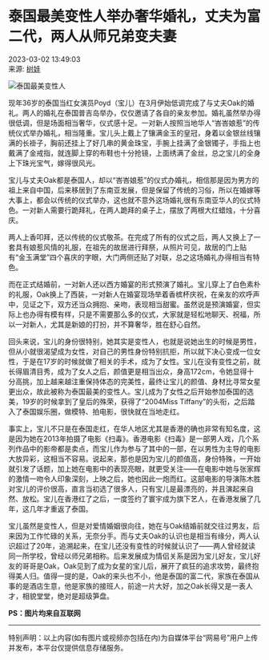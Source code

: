 # 泰国最美变性人举办奢华婚礼，丈夫为富二代，两人从师兄弟变夫妻

2023-03-02 13:49:03  
来源: [树娃](https://www.163.com/dy/media/T1497238063157.html)  

![泰国最美变性人](https://static.ws.126.net/163/f2e/dy_media/dy_media/static/images/ipLocation.f6d00eb.svg)

现年36岁的泰国当红女演员Poyd（宝儿）在3月伊始低调完成了与丈夫Oak的婚礼。两人的婚礼在泰国普吉岛举办，仅仅邀请了各自的亲友参加。婚礼虽然举办得很低调，但是场面相当奢华，仪式感十足。一对新人按照当地华人“峇峇娘惹”的传统仪式举办婚礼，相当隆重。宝儿头上戴上了镶满金玉的皇冠，身着以金银丝线镶满的长褂子，胸前还挂上了好几串的黄金珠宝，手腕上挂满了金银镯子，手指上也戴满了金戒指，就连脚上穿的布鞋也十分抢镜，上面绣满了金丝，总之宝儿的全身上下珠光宝气，嫁得很风光。

宝儿与丈夫Oak都是泰国人，却以“峇峇娘惹”的仪式办婚礼，相信那是因为男方的祖上来自中国，后来移居到了东南亚发展，但是保留了传统的习俗，所以在婚嫁等大事上，都会以传统的仪式举办，这也就不意外这场婚礼很有东南亚华人的仪式特色。一对新人需要行跪拜礼，在两人跪拜的桌子上，摆放了两根大红蜡烛，十分喜庆。

两人上香叩拜，还以传统的仪式敬茶。在完成了所有的仪式之后，两人又换上了一套具有娘惹风情的礼服，在祖先的故居进行拜祭，从照片可见，故居的门上贴有“金玉满堂”四个喜庆的字眼，大门两侧还贴了对联，总之这场婚礼办得相当有特色。

而在正式结婚前，一对新人还以西方婚宴的形式预演了婚礼。宝儿穿上了白色素朴的礼服，Oak换上了西装，一对新人在婚宴现场举着香槟杯庆祝，在亲友的欢呼声中，见证之下，双方还当众拥抱、亲吻，表现相当甜蜜。虽然说是预演婚宴，但实际上也办得有模有样，只是不需要那么多的仪式，大家就是轻松地聊天、祝福，所以一对新人，尤其是新娘的打扮，并不算奢华，胜在舒心自然。

回头来说，宝儿的身份很特别，她其实是变性人，也就是说她出生的时候是男性，但从小就很渴望成为女性，对自己的男性身份特别抗拒，所以就下决心变成一位女性，于是在17岁的时候就做了相关的手术，成为了女性。宝儿在没有变性之前，就长得眉清目秀，成为了女人之后，颜值更是相当出众，身高172cm，令她显得十分高挑，加上越来越注重保持体态的完美性，最终让宝儿的颜值、身材比寻常女星更出众，故此被称为泰国最美的变性人。宝儿成为了女性之后开始参加泰国的选美，19岁的时候拿到了皇后的殊荣，获得了“2004Miss Tiffany”的头衔，之后踏入了泰国娱乐圈，做模特、拍电影，很快就在当地走红。

事实上，宝儿不只是在泰国走红，在华人地区尤其是香港的确也非常有知名度，这是因为她在2013年拍摄了电影《扫毒》。香港电影《扫毒》是一部男人戏，几个系列作品中的影帝都是卖点，而宝儿作为参与了其中的一部，在以男性为主导的电影大放异彩，这相当不容易。说起来，那也是因为宝儿的颜值高，身份特殊，一开始就引发了话题，加上她在电影中的表现亮眼，就更受关注——在电影中她与张家辉的激情一吻令人印象深刻，上映之后，她也因此一炮而红。这部电影的导演陈木胜对宝儿的评价很高，直言当初选了很多人，只有宝儿是最漂亮的，并且演起来自然、放松。宝儿在香港红了之后，一度签约了寰宇成为旗下艺人，在香港发展了几年，这几年才重返了泰国。

宝儿虽然是变性人，但是对爱情婚姻很向往，她在与Oak结婚前就交往过男友，后来因为工作忙碌的关系，无奈分手。而与丈夫Oak的认识也是相当有缘分，两人认识超过了20年，追溯起来，在宝儿还没有变性的时候就认识了——两人曾经就读同一所学校，曾经以师兄弟相称。后来发展成为情侣关系是因为宝儿好友，宝儿好友的哥哥是Oak，Oak见到了成为女星的宝儿后，展开了疯狂的追求攻势，最终抱得美人归。值得一提的是，Oak的来头也不小，他是泰国的富二代，家族在泰国从事的是酒店生意，他是家族的接班人，前途一片大好，加之Oak长得又是一表人才，相貌堂堂，绝对是超级笋盘。

**PS：图片均来自互联网**

---

特别声明：以上内容(如有图片或视频亦包括在内)为自媒体平台“网易号”用户上传并发布，本平台仅提供信息存储服务。